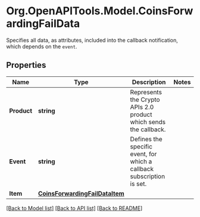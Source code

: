 # Org.OpenAPITools.Model.CoinsForwardingFailData
Specifies all data, as attributes, included into the callback notification, which depends on the `event`.

## Properties

Name | Type | Description | Notes
------------ | ------------- | ------------- | -------------
**Product** | **string** | Represents the Crypto APIs 2.0 product which sends the callback. | 
**Event** | **string** | Defines the specific event, for which a callback subscription is set. | 
**Item** | [**CoinsForwardingFailDataItem**](CoinsForwardingFailDataItem.md) |  | 

[[Back to Model list]](../README.md#documentation-for-models) [[Back to API list]](../README.md#documentation-for-api-endpoints) [[Back to README]](../README.md)

